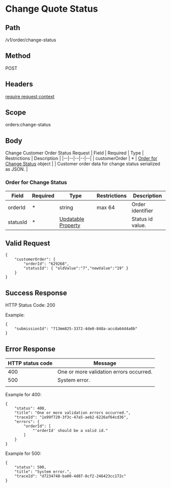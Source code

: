 # Change Quote Status

## Path
/v1/order/change-status

## Method

POST

## Headers

[require request context](https://github.com/dkhardwarecom/docs/blob/main/partnerApi/authentication.md#request-context)

## Scope
orders:change-status

## Body
Change Customer Order Status Request
| Field | Required | Type | Restrictions | Description |
|--|--|--|--|--|
| customerOrder | * | [Order for Change Status](https://github.com/dkhardwarecom/docs/blob/main/partnerApi/orders/order-change-status.md#Order-for-Change-Status) object |  | Customer order data for change status serialized as JSON. |



### Order for Change Status

| Field | Required | Type | Restrictions | Description |
|--|--|--|--|--|
| orderId | * | string  | max 64 |  Order identifier|
| statusId | * | [Updatable Property](https://github.com/dkhardwarecom/docs/blob/main/partnerApi/orders/update-orders.md#updatable-property) |  | Status id value. |

## Valid Request
```
{
	"customerOrder": {
		"orderId": "629268",
        "statusId": { "oldValue":"7","newValue":"19" }
	}
}
```

## Success Response

HTTP Status Code: 200

Example:
```
{
    "submissionId": "713mm825-3372-4de0-848a-accda64d4a0b"
}
```

## Error Response


| HTTP status code | Message |
|--|--|
| 400 | One or more validation errors occurred. |
| 500 | System error. |
|  |  |

Example for 400:
```
{
    "status": 400,
    "title": "One or more validation errors occurred.",
    "traceId": "1e99f720-3f3c-47a5-aeb2-6226af64cd36",
    "errors": {
        "orderId": [
            "'orderId' should be a valid id."
        ]
    }
}
```

Example for 500:
```
{
    "status": 500,
    "title": "System error.",
    "traceId": "d7234748-ba00-4d87-8cf2-246423cc172c"
}
```
